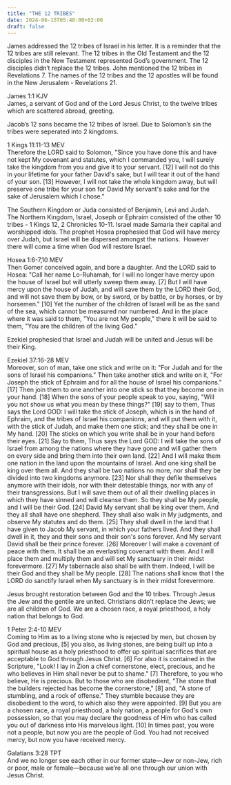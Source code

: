 ```yaml
---
title: "THE 12 TRIBES"
date: 2024-06-15T05:48:00+02:00
draft: false
---
```

<html>
 <head></head>
 <body>
  <p>James addressed the 12 tribes of Israel in his letter. It is a reminder that the 12 tribes are still relevant. The 12 tribes in the Old Testament and the 12 disciples in the New Testament represented God’s government. The 12 disciples didn’t replace the 12 tribes. John mentioned the 12 tribes in Revelations 7. The names of the 12 tribes and the 12 apostles will be found in the New Jerusalem - Revelations 21.</p>
  <p>James 1:1 KJV<br>James, a servant of God and of the Lord Jesus Christ, to the twelve tribes which are scattered abroad, greeting.</p>
  <p>Jacob’s 12 sons became the 12 tribes of Israel. Due to Solomon’s sin the tribes were seperated into 2 kingdoms.</p>
  <p>1 Kings 11:11-13 MEV<br>Therefore the LORD said to Solomon, "Since you have done this and have not kept My covenant and statutes, which I commanded you, I will surely take the kingdom from you and give it to your servant. [12] I will not do this in your lifetime for your father David's sake, but I will tear it out of the hand of your son. [13] However, I will not take the whole kingdom away, but will preserve one tribe for your son for David My servant's sake and for the sake of Jerusalem which I chose."</p>
  <p>The Southern Kingdom or Juda consisted of Benjamin, Levi and Judah.&nbsp;<br>The Northern Kingdom, Israel, Joseph or Ephraim consisted of the other 10 tribes - 1 Kings 12, 2 Chronicles 10-11. Israel made Samaria their capital and worshipped idols. The prophet Hosea prophesied that God will have mercy over Judah, but Israel will be dispersed amongst the nations. &nbsp;However there will come a time when God will restore Israel.</p>
  <p>Hosea 1:6-7,10 MEV<br>Then Gomer conceived again, and bore a daughter. And the LORD said to Hosea: "Call her name Lo-Ruhamah, for I will no longer have mercy upon the house of Israel but will utterly sweep them away. [7] But I will have mercy upon the house of Judah, and will save them by the LORD their God, and will not save them by bow, or by sword, or by battle, or by horses, or by horsemen." [10] Yet the number of the children of Israel will be as the sand of the sea, which cannot be measured nor numbered. And in the place where it was said to them, "You are not My people," there it will be said to them, "You are the children of the living God."</p>
  <p>Ezekiel prophesied that Israel and Judah will be united and Jesus will be their King.</p>
  <p>Ezekiel 37:16-28 MEV<br>Moreover, son of man, take one stick and write on it: "For Judah and for the sons of Israel his companions." Then take another stick and write on it, "For Joseph the stick of Ephraim and for all the house of Israel his companions." [17] Then join them to one another into one stick so that they become one in your hand. [18] When the sons of your people speak to you, saying, "Will you not show us what you mean by these things?" [19] say to them, Thus says the Lord GOD: I will take the stick of Joseph, which is in the hand of Ephraim, and the tribes of Israel his companions, and will put them with it, with the stick of Judah, and make them one stick; and they shall be one in My hand. [20] The sticks on which you write shall be in your hand before their eyes. [21] Say to them, Thus says the Lord GOD: I will take the sons of Israel from among the nations where they have gone and will gather them on every side and bring them into their own land. [22] And I will make them one nation in the land upon the mountains of Israel. And one king shall be king over them all. And they shall be two nations no more, nor shall they be divided into two kingdoms anymore. [23] Nor shall they defile themselves anymore with their idols, nor with their detestable things, nor with any of their transgressions. But I will save them out of all their dwelling places in which they have sinned and will cleanse them. So they shall be My people, and I will be their God. [24] David My servant shall be king over them. And they all shall have one shepherd. They shall also walk in My judgments, and observe My statutes and do them. [25] They shall dwell in the land that I have given to Jacob My servant, in which your fathers lived. And they shall dwell in it, they and their sons and their son's sons forever. And My servant David shall be their prince forever. [26] Moreover I will make a covenant of peace with them. It shall be an everlasting covenant with them. And I will place them and multiply them and will set My sanctuary in their midst forevermore. [27] My tabernacle also shall be with them. Indeed, I will be their God and they shall be My people. [28] The nations shall know that I the LORD do sanctify Israel when My sanctuary is in their midst forevermore.</p>
  <p>Jesus brought restoration between God and the 10 tribes. Through Jesus the Jew and the gentile are united. Christians didn’t replace the Jews; we are all children of God. We are a chosen race, a royal priesthood, a holy nation that belongs to God.</p>
  <p>1 Peter 2:4-10 MEV<br>Coming to Him as to a living stone who is rejected by men, but chosen by God and precious, [5] you also, as living stones, are being built up into a spiritual house as a holy priesthood to offer up spiritual sacrifices that are acceptable to God through Jesus Christ. [6] For also it is contained in the Scripture, "Look! I lay in Zion a chief cornerstone, elect, precious, and he who believes in Him shall never be put to shame." [7] Therefore, to you who believe, He is precious. But to those who are disobedient, "The stone that the builders rejected has become the cornerstone," [8] and, "A stone of stumbling, and a rock of offense." They stumble because they are disobedient to the word, to which also they were appointed. [9] But you are a chosen race, a royal priesthood, a holy nation, a people for God's own possession, so that you may declare the goodness of Him who has called you out of darkness into His marvelous light. [10] In times past, you were not a people, but now you are the people of God. You had not received mercy, but now you have received mercy.</p>
  <p>Galatians 3:28 TPT<br>And we no longer see each other in our former state—Jew or non-Jew, rich or poor, male or female—because we’re all one through our union with Jesus Christ.<br>&nbsp;</p>
 </body>
</html>